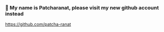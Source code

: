 ### 👋 My name is Patcharanat, please visit my new github account instead
https://github.com/patcha-ranat
